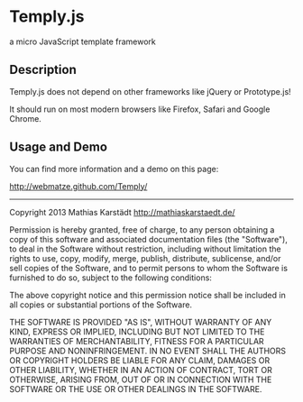Temply.js
=========

a micro JavaScript template framework

Description
-----------

Temply.js does not depend on other frameworks like jQuery or Prototype.js!

It should run on most modern browsers like Firefox, Safari and Google Chrome.

Usage and Demo
--------------

You can find more information and a demo on this page:

http://webmatze.github.com/Temply/

-----

Copyright 2013 Mathias Karstädt
http://mathiaskarstaedt.de/

Permission is hereby granted, free of charge, to any person obtaining
a copy of this software and associated documentation files (the
"Software"), to deal in the Software without restriction, including
without limitation the rights to use, copy, modify, merge, publish,
distribute, sublicense, and/or sell copies of the Software, and to
permit persons to whom the Software is furnished to do so, subject to
the following conditions:

The above copyright notice and this permission notice shall be
included in all copies or substantial portions of the Software.

THE SOFTWARE IS PROVIDED "AS IS", WITHOUT WARRANTY OF ANY KIND,
EXPRESS OR IMPLIED, INCLUDING BUT NOT LIMITED TO THE WARRANTIES OF
MERCHANTABILITY, FITNESS FOR A PARTICULAR PURPOSE AND
NONINFRINGEMENT. IN NO EVENT SHALL THE AUTHORS OR COPYRIGHT HOLDERS BE
LIABLE FOR ANY CLAIM, DAMAGES OR OTHER LIABILITY, WHETHER IN AN ACTION
OF CONTRACT, TORT OR OTHERWISE, ARISING FROM, OUT OF OR IN CONNECTION
WITH THE SOFTWARE OR THE USE OR OTHER DEALINGS IN THE SOFTWARE.

